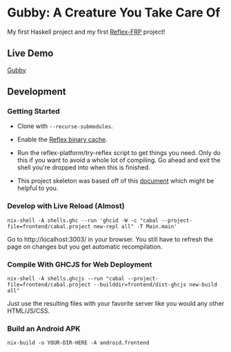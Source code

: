 # Gubby: A Creature You Take Care Of

My first Haskell project and my first [Reflex-FRP](https://reflex-frp.org/) project!

## Live Demo

[Gubby](https://wunderbrick.github.io/)

## Development

### Getting Started

* Clone with `--recurse-submodules`.

* Enable the [Reflex binary cache](https://github.com/reflex-frp/reflex-platform/blob/develop/notes/NixOS.md).

* Run the reflex-platform/try-reflex script to get things you need. Only do this if you want to avoid a whole lot of compiling. Go ahead and exit the shell you're dropped into when this is finished.

* This project skeleton was based off of this [document](https://github.com/reflex-frp/reflex-platform/blob/develop/docs/project-development.rst) which might be helpful to you.

### Develop with Live Reload (Almost)

`nix-shell -A shells.ghc --run 'ghcid -W -c "cabal --project-file=frontend/cabal.project new-repl all" -T Main.main'`

Go to http://localhost:3003/ in your browser. You still have to refresh the page on changes but you get automatic recompilation.

### Compile With GHCJS for Web Deployment

`nix-shell -A shells.ghcjs --run "cabal --project-file=frontend/cabal.project --builddir=frontend/dist-ghcjs new-build all"`

Just use the resulting files with your favorite server like you would any other HTML/JS/CSS.

### Build an Android APK

`nix-build -o YOUR-DIR-HERE -A android.frontend`